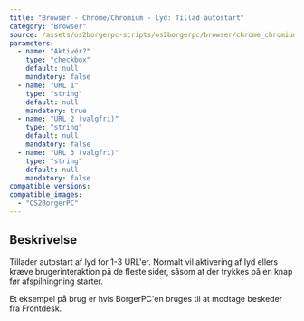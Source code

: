 ```yaml
---
title: "Browser - Chrome/Chromium - Lyd: Tillad autostart"
category: "Browser"
source: /assets/os2borgerpc-scripts/os2borgerpc/browser/chrome_chromium_allow_audio.sh
parameters:
  - name: "Aktivér?"
    type: "checkbox"
    default: null
    mandatory: false
  - name: "URL 1"
    type: "string"
    default: null
    mandatory: true
  - name: "URL 2 (valgfri)"
    type: "string"
    default: null
    mandatory: false
  - name: "URL 3 (valgfri)"
    type: "string"
    default: null
    mandatory: false
compatible_versions:
compatible_images:
  - "OS2BorgerPC"
---
```


## Beskrivelse
Tillader autostart af lyd for 1-3 URL'er.
Normalt vil aktivering af lyd ellers kræve brugerinteraktion på de fleste sider, såsom at der trykkes på en knap før afspilningning starter.

Et eksempel på brug er hvis BorgerPC'en bruges til at modtage beskeder fra Frontdesk.
